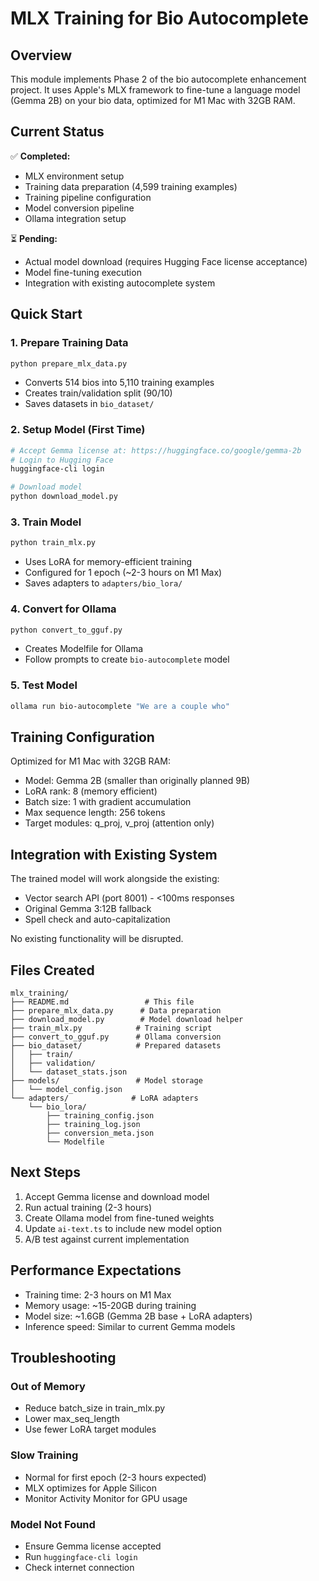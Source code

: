 # MLX Training for Bio Autocomplete

## Overview

This module implements Phase 2 of the bio autocomplete enhancement project. It uses Apple's MLX framework to fine-tune a language model (Gemma 2B) on your bio data, optimized for M1 Mac with 32GB RAM.

## Current Status

✅ **Completed:**
- MLX environment setup
- Training data preparation (4,599 training examples)
- Training pipeline configuration
- Model conversion pipeline
- Ollama integration setup

⏳ **Pending:**
- Actual model download (requires Hugging Face license acceptance)
- Model fine-tuning execution
- Integration with existing autocomplete system

## Quick Start

### 1. Prepare Training Data
```bash
python prepare_mlx_data.py
```
- Converts 514 bios into 5,110 training examples
- Creates train/validation split (90/10)
- Saves datasets in `bio_dataset/`

### 2. Setup Model (First Time)
```bash
# Accept Gemma license at: https://huggingface.co/google/gemma-2b
# Login to Hugging Face
huggingface-cli login

# Download model
python download_model.py
```

### 3. Train Model
```bash
python train_mlx.py
```
- Uses LoRA for memory-efficient training
- Configured for 1 epoch (~2-3 hours on M1 Max)
- Saves adapters to `adapters/bio_lora/`

### 4. Convert for Ollama
```bash
python convert_to_gguf.py
```
- Creates Modelfile for Ollama
- Follow prompts to create `bio-autocomplete` model

### 5. Test Model
```bash
ollama run bio-autocomplete "We are a couple who"
```

## Training Configuration

Optimized for M1 Mac with 32GB RAM:
- Model: Gemma 2B (smaller than originally planned 9B)
- LoRA rank: 8 (memory efficient)
- Batch size: 1 with gradient accumulation
- Max sequence length: 256 tokens
- Target modules: q_proj, v_proj (attention only)

## Integration with Existing System

The trained model will work alongside the existing:
- Vector search API (port 8001) - <100ms responses
- Original Gemma 3:12B fallback
- Spell check and auto-capitalization

No existing functionality will be disrupted.

## Files Created

```
mlx_training/
├── README.md                 # This file
├── prepare_mlx_data.py      # Data preparation
├── download_model.py        # Model download helper
├── train_mlx.py            # Training script
├── convert_to_gguf.py      # Ollama conversion
├── bio_dataset/            # Prepared datasets
│   ├── train/
│   ├── validation/
│   └── dataset_stats.json
├── models/                 # Model storage
│   └── model_config.json
└── adapters/              # LoRA adapters
    └── bio_lora/
        ├── training_config.json
        ├── training_log.json
        ├── conversion_meta.json
        └── Modelfile
```

## Next Steps

1. Accept Gemma license and download model
2. Run actual training (2-3 hours)
3. Create Ollama model from fine-tuned weights
4. Update `ai-text.ts` to include new model option
5. A/B test against current implementation

## Performance Expectations

- Training time: 2-3 hours on M1 Max
- Memory usage: ~15-20GB during training
- Model size: ~1.6GB (Gemma 2B base + LoRA adapters)
- Inference speed: Similar to current Gemma models

## Troubleshooting

### Out of Memory
- Reduce batch_size in train_mlx.py
- Lower max_seq_length
- Use fewer LoRA target modules

### Slow Training
- Normal for first epoch (2-3 hours expected)
- MLX optimizes for Apple Silicon
- Monitor Activity Monitor for GPU usage

### Model Not Found
- Ensure Gemma license accepted
- Run `huggingface-cli login`
- Check internet connection